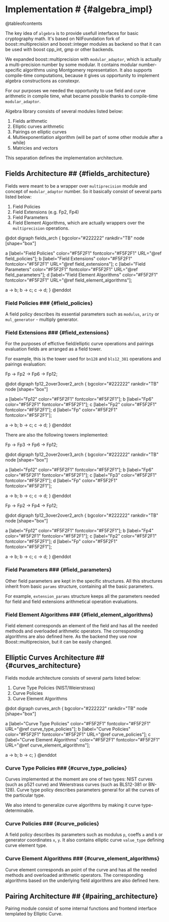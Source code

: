 # Implementation # {#algebra_impl}

@tableofcontents

The key idea of `algebra` is to provide usefull interfaces for basic cryptography math. It's based on NilFoundation fork of 
boost::multiprecision and boost::integer modules as backend so that it can be used with boost cpp_int, gmp or other backends.

We expanded boost::multiprecision with `modular_adaptor`, which is actually a multi-precision number by some modular. It contains 
modular number-specific algorithms using Montgomery representation. It also supports compile-time computations, because it gives 
us opportunity to implement algebra constructions as constexpr.

For our purposes we needed the opportunity to use field and curve arithmetic in compile time, what became possible thanks to 
compile-time `modular_adaptor`.

Algebra library consists of several modules listed below:

1. Fields arithmetic
2. Elliptic curves arithmetic
3. Pairings on elliptic curves
4. Multiexponentiation algorithm (will be part of some other module after a while)
5. Matricies and vectors

This separation defines the implementation architecture.



## Fields Architecture ## {#fields_architecture}

Fields were meant to be a wrapper over `multiprecision` module and concept of `modular_adaptor` number. So it basically consist 
of several parts listed below:

1. Field Policies
2. Field Extensions (e.g. Fp2, Fp4)
3. Field Parameters
4. Field Element Algorithms, which are actually wrappers over the `multiprecision` operations.

@dot
digraph fields_arch {
bgcolor="#222222"
rankdir="TB"
node [shape="box"]

  a [label="Field Policies" color="#F5F2F1" fontcolor="#F5F2F1" URL="@ref field_policies"];
  b [label="Field Extensions" color="#F5F2F1" fontcolor="#F5F2F1" URL="@ref field_extensions"];
  c [label="Field Parameters" color="#F5F2F1" fontcolor="#F5F2F1" URL="@ref field_parameters"];
  d [label="Field Element Algorithms" color="#F5F2F1" fontcolor="#F5F2F1" URL="@ref field_element_algorithms"];
  
  a -> b;
  b -> c;
  c -> d;
}
@enddot

### Field Policies ### {#field_policies}

A field policy describes its essential parameters such as `modulus`, `arity` or `mul_generator` - multiply generator. 

### Field Extensions ### {#field_extensions}

For the purposes of effictive field/elliptic curve operations and pairings evaluation fields are arranged as a field tower.

For example, this is the tower used for `bn128` and `bls12_381` operations and pairings evaluation:

Fp -> Fp2 -> Fp6 -> Fp12;

@dot
digraph fp12_2over3over2_arch {
bgcolor="#222222"
rankdir="TB"
node [shape="box"]

  a [label="Fp12" color="#F5F2F1" fontcolor="#F5F2F1"];
  b [label="Fp6" color="#F5F2F1" fontcolor="#F5F2F1"];
  c [label="Fp2" color="#F5F2F1" fontcolor="#F5F2F1"];
  d [label="Fp" color="#F5F2F1" fontcolor="#F5F2F1"];
  
  a -> b;
  b -> c;
  c -> d;
}
@enddot

There are also the following towers implemented:

Fp -> Fp3 -> Fp6 -> Fp12;

@dot
digraph fp12_2over2over3_arch {
bgcolor="#222222"
rankdir="TB"
node [shape="box"]

  a [label="Fp12" color="#F5F2F1" fontcolor="#F5F2F1"];
  b [label="Fp6" color="#F5F2F1" fontcolor="#F5F2F1"];
  c [label="Fp3" color="#F5F2F1" fontcolor="#F5F2F1"];
  d [label="Fp" color="#F5F2F1" fontcolor="#F5F2F1"];
  
  a -> b;
  b -> c;
  c -> d;
}
@enddot

Fp -> Fp2 -> Fp4 -> Fp12;

@dot
digraph fp12_3over2over2_arch {
bgcolor="#222222"
rankdir="TB"
node [shape="box"]

  a [label="Fp12" color="#F5F2F1" fontcolor="#F5F2F1"];
  b [label="Fp4" color="#F5F2F1" fontcolor="#F5F2F1"];
  c [label="Fp2" color="#F5F2F1" fontcolor="#F5F2F1"];
  d [label="Fp" color="#F5F2F1" fontcolor="#F5F2F1"];
  
  a -> b;
  b -> c;
  c -> d;
}
@enddot

### Field Parameters ### {#field_parameters}

Other field parameters are kept in the specific structures. All this structures inherit from basic `params` structure, containing all the basic parameters.

For example, `extension_params` structure keeps all the parameters needed for field and field extensions arithmetical operation evaluations.

### Field Element Algorithms ### {#field_element_algorithms}

Field element corresponds an element of the field and has all the needed methods and overloaded arithmetic operators. The corresponding algorithms are also defined here. As the backend they use now Boost::multiprecision, but it can be easily changed.

## Elliptic Curves Architecture ## {#curves_architecture}

Fields module architecture consists of several parts listed below:

1. Curve Type Policies (NIST/Weierstrass)
2. Curve Policies
3. Curve Element Algorithms

@dot
digraph curves_arch {
bgcolor="#222222"
rankdir="TB"
node [shape="box"]

  a [label="Curve Type Policies" color="#F5F2F1" fontcolor="#F5F2F1" URL="@ref curve_type_policies"];
  b [label="Curve Policies" color="#F5F2F1" fontcolor="#F5F2F1" URL="@ref curve_policies"];
  c [label="Curve Element Algorithms" color="#F5F2F1" fontcolor="#F5F2F1" URL="@ref curve_element_algorithms"];
  
  a -> b;
  b -> c;
}
@enddot

### Curve Type Policies ### {#curve_type_policies}

Curves implemented at the moment are one of two types: NIST curves (such as p521 curve) and Weierstrass curves (such as BLS12-381 or BN-128). Curve type policy describes parameters general for all the curves of the particular type.

We also intend to generalize curve algorithms by making it curve type-determinable.

### Curve Policies ### {#curve_policies}

A field policy describes its parameters such as modulus `p`, coeffs `a` and `b` or generator coordinates `x`, `y`. It also contains elliptic curve `value_type` defining curve element type. 

### Curve Element Algorithms ### {#curve_element_algorithms}

Curve element corresponds an point of the curve and has all the needed methods and overloaded arithmetic operators. The corresponding algorithms based on the underlying field algorithms are also defined here.

## Pairing Architecture ## {#pairing_architecture}

Pairing module consist of some internal functions and frontend interface templated by Elliptic Curve.
